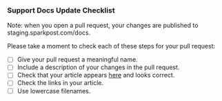 ### Support Docs Update Checklist

Note: when you open a pull request, your changes are published to staging.sparkpost.com/docs.

Please take a moment to check each of these steps for your pull request:

- [ ] Give your pull request a meaningful name.
- [ ] Include a description of your changes in the pull request.
- [ ] Check that your article appears [here](https://github.com/SparkPost/support-docs/pull/205) and looks correct.
- [ ] Check the links in your article.
- [ ] Use lowercase filenames.
